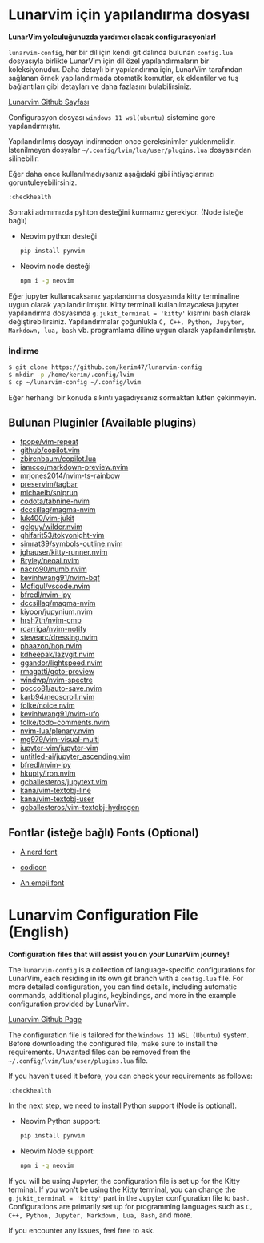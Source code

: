 # Lunarvim için yapılandırma dosyası 



**LunarVim yolculuğunuzda yardımcı olacak configurasyonlar!**



`lunarvim-config`, her bir dil için kendi git dalında bulunan 
`config.lua` dosyasıyla birlikte LunarVim için dil özel yapılandırmaların
bir koleksiyonudur. Daha detaylı bir yapılandırma için, 
LunarVim tarafından sağlanan örnek yapılandırmada otomatik komutlar, 
ek eklentiler ve tuş bağlantıları gibi detayları ve daha fazlasını bulabilirsiniz.

[Lunarvim Github Sayfası](https://github.com/LunarVim/LunarVim)


Configurasyon dosyası `windows 11 wsl(ubuntu)` sistemine gore yapılandırmıştır. 

Yapılandırılmış dosyayı indirmeden once gereksinimler yuklenmelidir. İstenilmeyen dosyalar `~/.config/lvim/lua/user/plugins.lua`
dosyasından silinebilir.

Eğer daha once kullanılmadıysanız aşağıdaki gibi ihtiyaçlarınızı goruntuleyebilirsiniz.

```vim
:checkhealth
```

Sonraki adımımızda pyhton desteğini kurmamız gerekiyor. (Node isteğe bağlı)

- Neovim python desteği

  ```sh
  pip install pynvim
  ```

- Neovim node desteği

  ```sh
  npm i -g neovim
  ```

Eğer jupyter kullanıcaksanız yapılandırma dosyasında kitty terminaline uygun olarak yapılandırılmıştır.
Kitty terminali kullanılmaycaksa jupyter yapılandırma dosyasında `g.jukit_terminal = 'kitty'` kısmını bash olarak değiştirebilirsiniz.
Yapılandırmalar çoğunlukla `C, C++, Python, Jupyter, Markdown, lua, bash` vb. programlama diline uygun olarak yapılandırılmıştır.

### İndirme

```sh
$ git clone https://github.com/kerim47/lunarvim-config
$ mkdir -p /home/kerim/.config/lvim
$ cp ~/lunarvim-config ~/.config/lvim
```
Eğer herhangi bir konuda sıkıntı yaşadıysanız sormaktan lutfen çekinmeyin.

## Bulunan Pluginler (Available plugins)

- [tpope/vim-repeat](https://github.com/tpope/vim-repeat)
- [github/copilot.vim](https://github.com/github/copilot.vim)
- [zbirenbaum/copilot.lua](https://github.com/zbirenbaum/copilot.lua)
- [iamcco/markdown-preview.nvim](https://github.com/iamcco/markdown-preview.nvim)
- [mrjones2014/nvim-ts-rainbow](https://github.com/mrjones2014/nvim-ts-rainbow)
- [preservim/tagbar](https://github.com/preservim/tagbar)
- [michaelb/sniprun](https://github.com/michaelb/sniprun)
- [codota/tabnine-nvim](https://github.com/codota/tabnine-nvim)
- [dccsillag/magma-nvim](https://github.com/dccsillag/magma-nvim)
- [luk400/vim-jukit](https://github.com/luk400/vim-jukit)
- [gelguy/wilder.nvim](https://github.com/gelguy/wilder.nvim)
- [ghifarit53/tokyonight-vim](https://github.com/ghifarit53/tokyonight-vim)
- [simrat39/symbols-outline.nvim](https://github.com/simrat39/symbols-outline.nvim)
- [jghauser/kitty-runner.nvim](https://github.com/jghauser/kitty-runner.nvim)
- [Bryley/neoai.nvim](https://github.com/Bryley/neoai.nvim)
- [nacro90/numb.nvim](https://github.com/nacro90/numb.nvim)
- [kevinhwang91/nvim-bqf](https://github.com/kevinhwang91/nvim-bqf)
- [Mofiqul/vscode.nvim](https://github.com/Mofiqul/vscode.nvim)
- [bfredl/nvim-ipy](https://github.com/bfredl/nvim-ipy)
- [dccsillag/magma-nvim](https://github.com/dccsillag/magma-nvim)
- [kiyoon/jupynium.nvim](https://github.com/kiyoon/jupynium.nvim)
- [hrsh7th/nvim-cmp](https://github.com/hrsh7th/nvim-cmp)
- [rcarriga/nvim-notify](https://github.com/rcarriga/nvim-notify)
- [stevearc/dressing.nvim](https://github.com/stevearc/dressing.nvim)
- [phaazon/hop.nvim](https://github.com/phaazon/hop.nvim)
- [kdheepak/lazygit.nvim](https://github.com/kdheepak/lazygit.nvim)
- [ggandor/lightspeed.nvim](https://github.com/ggandor/lightspeed.nvim)
- [rmagatti/goto-preview](https://github.com/rmagatti/goto-preview)
- [windwp/nvim-spectre](https://github.com/windwp/nvim-spectre)
- [pocco81/auto-save.nvim](https://github.com/pocco81/auto-save.nvim)
- [karb94/neoscroll.nvim](https://github.com/karb94/neoscroll.nvim)
- [folke/noice.nvim](https://github.com/folke/noice.nvim)
- [kevinhwang91/nvim-ufo](https://github.com/kevinhwang91/nvim-ufo)
- [folke/todo-comments.nvim](https://github.com/folke/todo-comments.nvim)
- [nvim-lua/plenary.nvim](https://github.com/nvim-lua/plenary.nvim)
- [mg979/vim-visual-multi](https://github.com/mg979/vim-visual-multi)
- [jupyter-vim/jupyter-vim](https://github.com/jupyter-vim/jupyter-vim)
- [untitled-ai/jupyter_ascending.vim](https://github.com/untitled-ai/jupyter_ascending.vim)
- [bfredl/nvim-ipy](https://github.com/bfredl/nvim-ipy)
- [hkupty/iron.nvim](https://github.com/hkupty/iron.nvim)
- [gcballesteros/jupytext.vim](https://github.com/gcballesteros/jupytext.vim)
- [kana/vim-textobj-line](https://github.com/kana/vim-textobj-line)
- [kana/vim-textobj-user](https://github.com/kana/vim-textobj-user)
- [gcballesteros/vim-textobj-hydrogen](https://github.com/gcballesteros/vim-textobj-hydrogen)





## Fontlar (isteğe bağlı) Fonts (Optional)

- [A nerd font](https://github.com/ryanoasis/nerd-fonts)

- [codicon](https://github.com/microsoft/vscode-codicons/raw/main/dist/codicon.ttf)
- [An emoji font](https://github.com/googlefonts/noto-emoji/blob/main/fonts/NotoColorEmoji.ttf)


# Lunarvim Configuration File (English)

**Configuration files that will assist you on your LunarVim journey!**

The `lunarvim-config` is a collection of language-specific configurations for LunarVim, each residing in its own git branch with a `config.lua` file. For more detailed configuration, you can find details, including automatic commands, additional plugins, keybindings, and more in the example configuration provided by LunarVim.

[Lunarvim Github Page](https://github.com/LunarVim/LunarVim)

The configuration file is tailored for the `Windows 11 WSL (Ubuntu)` system. Before downloading the configured file, make sure to install the requirements. Unwanted files can be removed from the `~/.config/lvim/lua/user/plugins.lua` file.

If you haven't used it before, you can check your requirements as follows:

```vim
:checkhealth
```

In the next step, we need to install Python support (Node is optional).

- Neovim Python support:

  ```sh
  pip install pynvim
  ```

- Neovim Node support:

  ```sh
  npm i -g neovim
  ```

If you will be using Jupyter, the configuration file is set up for the Kitty terminal. If you won't be using the Kitty terminal, you can change the `g.jukit_terminal = 'kitty'` part in the Jupyter configuration file to `bash`. Configurations are primarily set up for programming languages such as `C, C++, Python, Jupyter, Markdown, Lua, Bash`, and more.

If you encounter any issues, feel free to ask.
